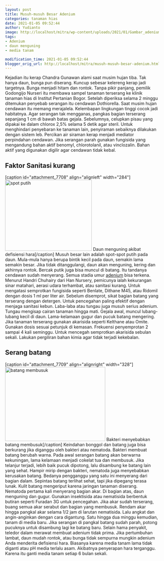 ```yaml
---
layout: post
title: Musuh-musuh Besar Adenium
categories: tanaman hias
date: 2021-01-05 09:52:44
author: Yudianto
image: http://localhost/mitra/wp-content/uploads/2021/01/Gambar_adenium1_1024x768.jpg
tags:
- Adenium
- daun menguning
- media tanam

modification_time: 2021-01-05 09:52:44
blogger_orig_url: http://localhost/mitra/musuh-musuh-besar-adenium.html
---
```


Kejadian itu kerap Chandra Gunawan alami saat musim hujan tiba. Tak hanya daun, bunga pun diserang. Kuncup sebesar kelereng kerap jadi targetnya. Bunga menjadi hitam dan rontok.
Tanpa pikir panjang, pemilik Godongijo Nurseri itu membawa sampel tanaman terserang ke klinik tanaman hias di Institut Pertanian Bogor. Setelah diperiksa selama 2 minggu ditemukan penyebab serangan itu cendawan Dothiorella. Saat musim hujan cendawan itu memang merajalela. Kelembapan lingkungan tinggi cocok jadi habitatnya.
Agar serangan tak mengganas, pangkas bagian terserang sepanjang 1 cm di bawah batas gejala. Sebelumnya, celupkan pisau yang dipakai ke dalam chlorox 2,5% selama 5 detik agar steril. Untuk menghindari penyebaran ke tanaman lain, penyiraman sebaiknya dilakukan dengan sistem leb. Percikan air siraman kerap menjadi mediator perpindahan cendawan. Jika serangan parah gunakan fungisida yang mengandung bahan aktif benomyl, chlorotolanil, atau vinclozalin. Bahan aktif yang digunakan digilir agar cendawan tidak kebal.
<h2 id="Sanitasi">Faktor Sanitasi kurang</h2>
[caption id="attachment_7708" align="alignleft" width="284"]<a href="http://127.0.0.1/mitra/wp-content/uploads/2021/01/Gambar_adenium_935x768.jpg"><img class="wp-image-7708" src="http://127.0.0.1/mitra/wp-content/uploads/2021/01/Gambar_adenium_935x768.jpg" alt="spot putih" width="284" height="233" /></a> Daun menguning akibat defisiensi hara[/caption]
Musuh besar lain adalah spot-spot putih pada daun. Mula-mula hanya berupa bintik kecil pada daun, semakin lama semakin besar. Jika tidak ditanggulangi, daun akan menguning, kering dan akhirnya rontok. Bercak putik juga bisa muncul di batang. Itu tandanya cendawan sudah menyerang. Semua stadia umur <a class="wpil_keyword_link " href="http://127.0.0.1/mitra/topik/adenium"  title="adenium" data-wpil-keyword-link="linked">adenium</a> bisa terkena.
Menurut Handri Chuhairy dari Han Nursery, pemicunya ialah kekurangan sinar matahari, aerasi udara terhambat, atau sanitasi kurang. Untuk mengatasi semprotkan fungisida seperti Benlate, Dithane M45, atau Ridomil dengan dosis 1 ml per liter air. Sebelum disemprot, sikat bagian batang yang terserang dengan detergen. Untuk pencegahan paling efektif dengan menjaga sanitasi kebun.
Laba-laba atau tungau juga musuh serius adenium. Tungau mengisap cairan tanaman hingga mati. Gejala awal, muncul lubang-lubang kecil di daun. Lama-kelamaan gugur dan pucuk batang mengering. Jika tanaman terserang gunakan akarisida seperti Kelthane atau Omite. Gunakan dosis sesuai petunjuk di kemasan. Frekuensi penyemprotan 2 sampai 4 kali seminggu. Untuk mencegah semprotkan akarisida sebulan sekali. Lakukan pergiliran bahan kimia agar tidak terjadi kekebalan.
<h2 id="batang">Serang batang</h2>
[caption id="attachment_7709" align="alignright" width="328"]<a href="http://127.0.0.1/mitra/wp-content/uploads/2021/01/Gambar_adenium2_1024x760.jpg"><img class=" wp-image-7709" src="http://127.0.0.1/mitra/wp-content/uploads/2021/01/Gambar_adenium2_1024x760.jpg" alt="batang membusuk" width="328" height="243" /></a> Bakteri menyebabkan batang membusuk[/caption]
Keindahan bonggol dan batang juga bisa berkurang jika diganggu oleh bakteri atau nematoda. Bakteri membuat batang berubah warna. Pada awal serangan batang akan berwarna kekuningan, lama kelamaan menjadi cokelat tua dan membusuk. Jika telanjur terjadi, lebih baik pucuk dipotong, lalu disambung ke batang lain yang sehat.
Hampir mirip dengan bakteri, nematoda juga menyebabkan kerusakan batang. Bedanya pengganggu yang satu ini menyerang dari bagian dalam. Sepintas batang terlihat sehat, tapi jika dipegang terasa lunak. Kulit batang mengeriput karena jaringan tanaman diserang. Nematoda pertama kali menyerang bagian akar. Di bagian atas, daun menguning dan gugur.
Gunakan insektisida atau nematisida berbentuk butiran seperti Furadan 3G untuk pencegahan. Jika akar sudah terserang, buang semua akar serabut dan bagian yang membusuk. Rendam akar hingga pangkal akar selama 1/2 jam di larutan nematisida. Lalu angkat dan angin-anginkan dengan cara digantung.
Satu hingga dua minggu kemudian, tanam di media baru. Jika serangan di pangkal batang sudah parah, potong pucuknya untuk disambung lagi ke batang baru.
Selain hama penyakit, teledor dalam merawat membuat adenium tidak prima. Jika pertumbuhan lambat, daun mudah rontok, atau bunga tidak sempurna mungkin adenium Anda menderita defisiensi hara. Biasanya karena media tanam lama tidak diganti atau pH media terlalu asam. Akibatnya penyerapan hara terganggu. Karena itu ganti media tanam setiap 6 bulan sekali.
